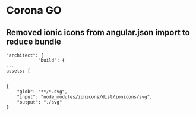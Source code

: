 # Corona GO

## Removed ionic icons from angular.json import to reduce bundle
```
"architect": {
            "build": {
...
assets: [


{
    "glob": "**/*.svg",
    "input": "node_modules/ionicons/dist/ionicons/svg",
    "output": "./svg"
}
```
